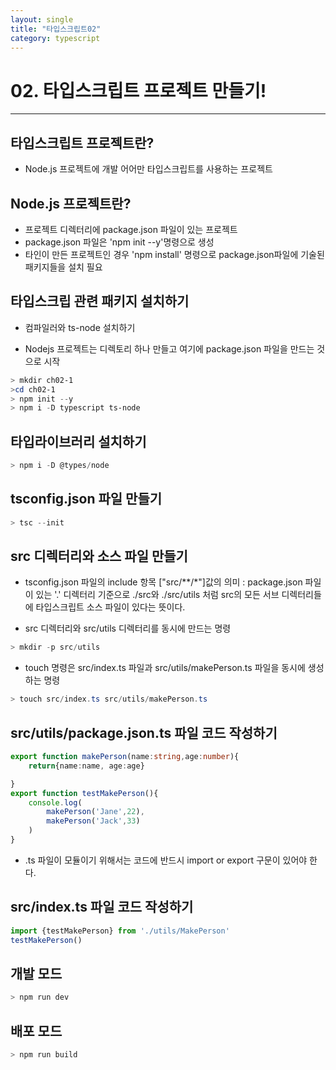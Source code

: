 ```yaml
---
layout: single
title: "타입스크립트02"
category: typescript
---
```


# 02. 타입스크립트 프로젝트 만들기!

---

## 타입스크립트 프로젝트란?
- Node.js 프로젝트에 개발 어어만 타입스크립트를 사용하는 프로젝트

## Node.js 프로젝트란? 
- 프로젝트 디렉터리에 package.json 파일이 있는 프로젝트
- package.json 파일은 'npm init --y'명령으로 생성
- 타인이 만든 프로젝트인 경우 'npm install' 명령으로 package.json파일에 기술된 패키지들을 설치 필요

## 타입스크립 관련 패키지 설치하기
- 컴파일러와 ts-node 설치하기

- Nodejs 프로젝트는 디렉토리 하나 만들고 여기에 package.json 파일을 만드는 것으로 시작

```powershell
> mkdir ch02-1
>cd ch02-1
> npm init --y
> npm i -D typescript ts-node
```


## 타입라이브러리 설치하기
```powershell
> npm i -D @types/node
```


## tsconfig.json 파일 만들기

```powershell
> tsc --init
```


## src 디렉터리와 소스 파일 만들기
- tsconfig.json 파일의 include 항목 ["src/**/*"]값의 의미 : package.json 파일이 있는 '.' 디렉터리 기준으로 ./src와 ./src/utils 처럼 src의 모든 서브 디렉터리들에 타입스크립트 소스 파일이 있다는 뜻이다.

- src 디렉터리와 src/utils 디렉터리를 동시에 만드는 명령

```powershell
> mkdir -p src/utils
```

- touch 명령은 src/index.ts 파일과 src/utils/makePerson.ts 파일을 동시에 생성하는 명령

```powershell
> touch src/index.ts src/utils/makePerson.ts
```

## src/utils/package.json.ts 파일 코드 작성하기

```typescript
export function makePerson(name:string,age:number){
    return{name:name, age:age}

}
export function testMakePerson(){
    console.log(
        makePerson('Jane',22),
        makePerson('Jack',33)
    )
}

```
- .ts 파일이 모듈이기 위해서는 코드에 반드시 import or export 구문이 있어야 한다.

## src/index.ts 파일 코드 작성하기
```typescript
import {testMakePerson} from './utils/MakePerson'
testMakePerson()
```

## 개발 모드
```powershell
> npm run dev
```

## 배포 모드
```powershell
> npm run build
```



